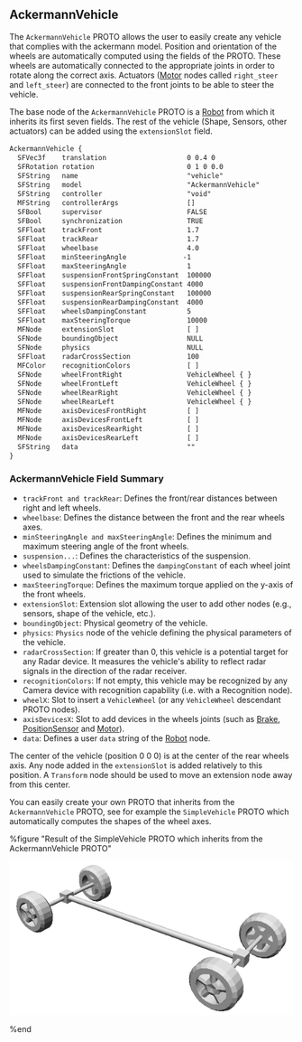 ## AckermannVehicle

The `AckermannVehicle` PROTO allows the user to easily create any vehicle that complies with the ackermann model.
Position and orientation of the wheels are automatically computed using the fields of the PROTO.
These wheels are automatically connected to the appropriate joints in order to rotate along the correct axis.
Actuators ([Motor](../reference/motor.md) nodes called `right_steer` and `left_steer`) are connected to the front joints to be able to steer the vehicle.

The base node of the `AckermannVehicle` PROTO is a [Robot](../reference/robot.md) from which it inherits its first seven fields.
The rest of the vehicle (Shape, Sensors, other actuators) can be added using the `extensionSlot` field.

```
AckermannVehicle {
  SFVec3f    translation                    0 0.4 0
  SFRotation rotation                       0 1 0 0.0
  SFString   name                           "vehicle"
  SFString   model                          "AckermannVehicle"
  SFString   controller                     "void"
  MFString   controllerArgs                 []
  SFBool     supervisor                     FALSE
  SFBool     synchronization                TRUE
  SFFloat    trackFront                     1.7
  SFFloat    trackRear                      1.7
  SFFloat    wheelbase                      4.0
  SFFloat    minSteeringAngle              -1
  SFFloat    maxSteeringAngle               1
  SFFloat    suspensionFrontSpringConstant  100000
  SFFloat    suspensionFrontDampingConstant 4000
  SFFloat    suspensionRearSpringConstant   100000
  SFFloat    suspensionRearDampingConstant  4000
  SFFloat    wheelsDampingConstant          5
  SFFloat    maxSteeringTorque              10000
  MFNode     extensionSlot                  [ ]
  SFNode     boundingObject                 NULL
  SFNode     physics                        NULL
  SFFloat    radarCrossSection              100
  MFColor    recognitionColors              [ ]
  SFNode     wheelFrontRight                VehicleWheel { }
  SFNode     wheelFrontLeft                 VehicleWheel { }
  SFNode     wheelRearRight                 VehicleWheel { }
  SFNode     wheelRearLeft                  VehicleWheel { }
  MFNode     axisDevicesFrontRight          [ ]
  MFNode     axisDevicesFrontLeft           [ ]
  MFNode     axisDevicesRearRight           [ ]
  MFNode     axisDevicesRearLeft            [ ]
  SFString   data                           ""
}
```

### AckermannVehicle Field Summary

- `trackFront and trackRear`: Defines the front/rear distances between right and left wheels.
- `wheelbase`: Defines the distance between the front and the rear wheels axes.
- `minSteeringAngle and maxSteeringAngle`: Defines the minimum and maximum steering angle of the front wheels.
- `suspension...`: Defines the characteristics of the suspension.
- `wheelsDampingConstant`: Defines the `dampingConstant` of each wheel joint used to simulate the frictions of the vehicle.
- `maxSteeringTorque`: Defines the maximum torque applied on the y-axis of the front wheels.
- `extensionSlot`: Extension slot allowing the user to add other nodes (e.g., sensors, shape of the vehicle, etc.).
- `boundingObject`: Physical geometry of the vehicle.
- `physics`: `Physics` node of the vehicle defining the physical parameters of the vehicle.
- `radarCrossSection`: If greater than 0, this vehicle is a potential target for any Radar device.
It measures the vehicle's ability to reflect radar signals in the direction of the radar receiver.
- `recognitionColors`: If not empty, this vehicle may be recognized by any Camera device with recognition capability (i.e. with a Recognition node).
- `wheelX`: Slot to insert a `VehicleWheel` (or any `VehicleWheel` descendant PROTO nodes).
- `axisDevicesX`: Slot to add devices in the wheels joints (such as [Brake](../reference/brake.md), [PositionSensor](../reference/positionsensor.md) and [Motor](../reference/motor.md)).
- `data`: Defines a user `data` string of the [Robot](../reference/robot.md) node.

The center of the vehicle (position 0 0 0) is at the center of the rear wheels axis.
Any node added in the `extensionSlot` is added relatively to this position.
A `Transform` node should be used to move an extension node away from this center.

You can easily create your own PROTO that inherits from the `AckermannVehicle` PROTO, see for example the `SimpleVehicle` PROTO which automatically computes the shapes of the wheel axes.

%figure "Result of the SimpleVehicle PROTO which inherits from the AckermannVehicle PROTO"

![simpleVehicle.png](images/simpleVehicle.png)

%end
